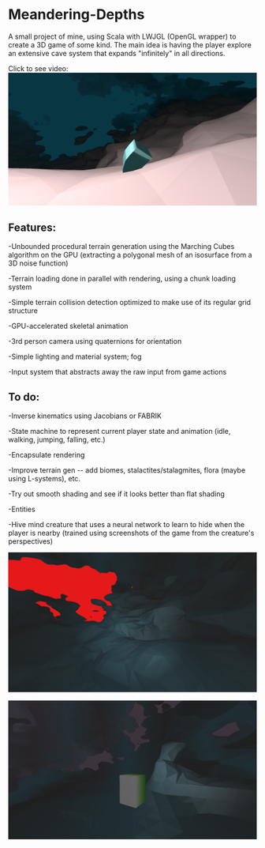 # Meandering-Depths

A small project of mine, using Scala with LWJGL (OpenGL wrapper) to create a 3D game of some kind. The main idea is having the player explore an extensive cave system that expands "infinitely" in all directions. 


Click to see video:
[![Screenshot3](/src/main/resources/images/md3.png "Screenshot3")](https://www.youtube.com/watch?v=Sp723U-i7vE)

Features:
-
-Unbounded procedural terrain generation using the Marching Cubes algorithm on the GPU (extracting a polygonal mesh of an isosurface from a 3D noise function)

-Terrain loading done in parallel with rendering, using a chunk loading system

-Simple terrain collision detection optimized to make use of its regular grid structure 

-GPU-accelerated skeletal animation

-3rd person camera using quaternions for orientation

-Simple lighting and material system; fog

-Input system that abstracts away the raw input from game actions


To do:
-
-Inverse kinematics using Jacobians or FABRIK

-State machine to represent current player state and animation (idle, walking, jumping, falling, etc.)

-Encapsulate rendering

-Improve terrain gen --  add biomes, stalactites/stalagmites, flora (maybe using L-systems), etc.

-Try out smooth shading and see if it looks better than flat shading 

-Entities 

-Hive mind creature that uses a neural network to learn to hide when the player is nearby (trained using screenshots of the game from the creature's perspectives)

![Screenshot](/src/main/resources/images/md1.png "Screenshot")

![Screenshot2](/src/main/resources/images/md2.png "Screenshot2")
